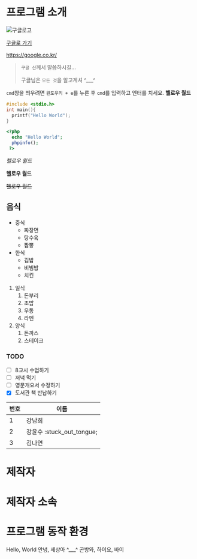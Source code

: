 # 프로그램 소개
![구글로고](https://www.google.com/images/branding/googlelogo/1x/googlelogo_color_272x92dp.png)

[구글로 가기](https://google.co.kr/)

https://google.co.kr/

> `구글 신`께서 말씀하시길...
>
> 구글님은 `모든 것`을 알고계셔 ^___^

`cmd`창을 띄우려면 `윈도우키 + e`를 누른 후 `cmd`를 입력하고 엔터를 치세요.
**헬로우 월드**

```c
#include <stdio.h>
int main(){
  printf("Hello World");
}
```
```php
<?php
  echo "Hello World";
  phpinfo();
 ?>
 ```

*헬로우 윌드*

__헬로우 월드__

~~헬로우 월드~~

## 음식
* 중식
  * 짜장면
  * 탕수육
  * 짬뽕
* 한식
  * 김밥
  * 비빔밥
  * 치킨
1. 일식
    1. 돈부리
    1. 초밥
    1. 우동
    1. 라멘
1. 양식
    1. 돈까스
    1. 스테이크

### TODO
- [ ] 8교시 수업하기
- [ ] 저녁 먹기
- [ ] 영문개요서 수정하기
- [x] 도서관 책 반납하기

번호 | 이름
--- | ---
1 | 강남희
2 | 강윤수 :stuck_out_tongue;
3 | 김나연
    
# 제작자

# 제작자 소속

# 프로그램 동작 환경

Hello, World
안녕, 세상아 ^___^
곤방와, 하이요, 바이
